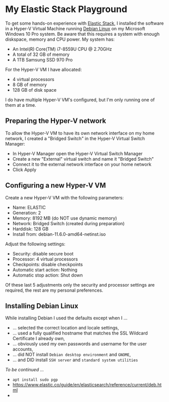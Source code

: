 # My Elastic Stack Playground

To get some hands-on experience with [Elastic Stack](https://www.elastic.co/elastic-stack/), I 
installed the software in a Hyper-V Virtual Machine running [Debian Linux](https://www.debian.org/)
on my Microsoft Windows 10 Pro system. Be aware that this requires a system with enough diskspace, 
memory and CPU power. My system has:
- An Intel(R) Core(TM) i7-8559U CPU @ 2.70GHz
- A total of 32 GB of memory
- A 1TB Samsung SSD 970 Pro

For the Hyper-V VM I have allocated:
- 4 virtual processors 
- 8 GB of memory
- 128 GB of disk space

I do have multiple Hyper-V VM's configured, but I'm only running one of them at a time.

## Preparing the Hyper-V network

To allow the Hyper-V VM to have its own network interface on my home network,
I created a "Bridged Switch" in the Hyper-V Virtual Switch Manager:
- In Hyper-V Manager open the Hyper-V Virtual Switch Manager
- Create a new "External" virtual switch and name it "Bridged Switch"
- Connect it to the external network interface on your home network
- Click Apply

## Configuring a new Hyper-V VM

Create a new Hyper-V VM with the following parameters:
- Name: ELASTIC
- Generation: 2
- Memory: 8192 MB (do NOT use dynamic memory)
- Network: Bridged Switch (created during preparation)
- Harddisk: 128 GB
- Install from: debian-11.6.0-amd64-netinst.iso

Adjust the following settings:
- Security: disable secure boot
- Processor: 4 virtual processors
- Checkpoints: disable checkpoints
- Automatic start action: Nothing
- Automatic stop action: Shut down

Of these last 5 adjustments only the security and processor settings are required, the rest are my personal preferences.

## Installing Debian Linux

While installing Debian I used the defaults except when I ...
- ... selected the correct location and locale settings,
- ... used a fully qualified hostname that matches the SSL Wildcard Certificate I already own,
- ... obviously used my own passwords and username for the user accounts,
- ... did NOT install `Debian desktop environment` and `GNOME`,
- ... and DID install `SSH server` and `standard system utilities`

*To be continued ...*

- `apt install sudo pgp`
- https://www.elastic.co/guide/en/elasticsearch/reference/current/deb.html
- 


